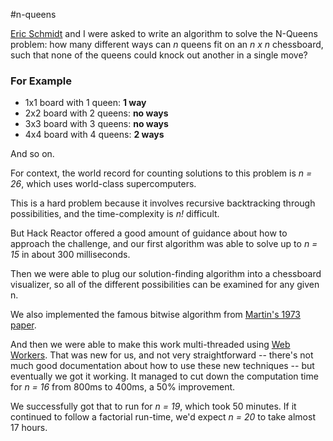 #n-queens

[Eric Schmidt](https://github.com/eds101) and I were asked to write an algorithm to solve the N-Queens problem: how many different ways can *n* queens fit on an *n x n* chessboard, such that none of the queens could knock out another in a single move?

### For Example
* 1x1 board with 1 queen: **1 way**
* 2x2 board with 2 queens: **no ways**
* 3x3 board with 3 queens: **no ways**
* 4x4 board with 4 queens: **2 ways**

And so on.

For context, the world record for counting solutions to this problem is *n = 26*, which uses world-class supercomputers.

This is a hard problem because it involves recursive backtracking through possibilities, and the time-complexity is *n!* difficult.

But Hack Reactor offered a good amount of guidance about how to approach the challenge, and our first algorithm was able to solve up to *n = 15* in about 300 milliseconds.

Then we were able to plug our solution-finding algorithm into a chessboard visualizer, so all of the different possibilities can be examined for any given n.

We also implemented the famous bitwise algorithm from [Martin's 1973 paper](http://www.cl.cam.ac.uk/~mr10/backtrk.pdf).

And then we were able to make this work multi-threaded using [Web Workers](https://developer.mozilla.org/en-US/docs/Web/API/Web_Workers_API). That was new for us, and not very straightforward -- there's not much good documentation about how to use these new techniques -- but eventually we got it working. It managed to cut down the computation time for *n = 16* from 800ms to 400ms, a 50% improvement.

We successfully got that to run for *n = 19*, which took 50 minutes. If it continued to follow a factorial run-time, we'd expect *n = 20* to take almost 17 hours.

